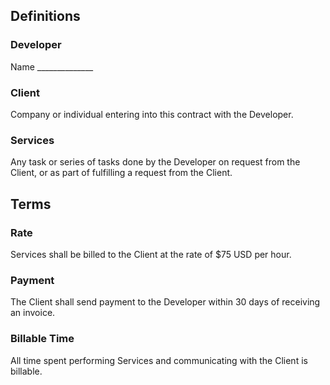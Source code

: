 ## Definitions

### Developer
Name ______________

### Client
Company or individual entering into this contract with the Developer.

### Services
Any task or series of tasks done by the Developer on request from the Client, or as part of fulfilling a request from the Client.

## Terms

### Rate
Services shall be billed to the Client at the rate of $75 USD per hour.

### Payment
The Client shall send payment to the Developer within 30 days of receiving an invoice.

### Billable Time
All time spent performing Services and communicating with the Client is billable.
